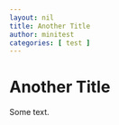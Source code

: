 ```yaml
---
layout: nil
title: Another Title
author: minitest
categories: [ test ]
---
```


# Another Title

Some text.


